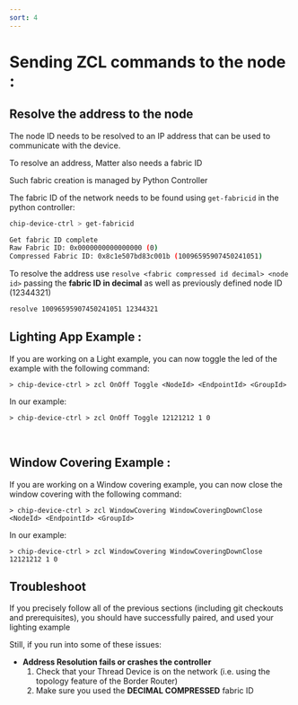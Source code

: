 ```yaml
---
sort: 4
---
```


# Sending ZCL commands to the node :

## Resolve the address to the node 

The node ID needs to be resolved to an IP address that can be used to communicate with the device. 

To resolve an address, Matter also needs a fabric ID

Such fabric creation is managed by Python Controller

The fabric ID of the network needs to be found using `get-fabricid` in the python controller:

```bash
chip-device-ctrl > get-fabricid

Get fabric ID complete
Raw Fabric ID: 0x0000000000000000 (0)
Compressed Fabric ID: 0x8c1e507bd83c001b (10096595907450241051)
```

To resolve the address use `resolve <fabric compressed id decimal> <node id>` passing the **fabric ID in decimal** as well as previously defined node ID (12344321) 

```bash
resolve 10096595907450241051 12344321
```

## Lighting App Example :
If you are working on a Light example, you can now toggle the led of the example with the following command:

```
> chip-device-ctrl > zcl OnOff Toggle <NodeId> <EndpointId> <GroupId>
```

In our example:

```
> chip-device-ctrl > zcl OnOff Toggle 12121212 1 0
```
 
## Window Covering Example :
If you are working on a Window covering example, you can now close the window covering with the following command:

```
> chip-device-ctrl > zcl WindowCovering WindowCoveringDownClose <NodeId> <EndpointId> <GroupId>
```

In our example:

```
> chip-device-ctrl > zcl WindowCovering WindowCoveringDownClose 12121212 1 0
```

## Troubleshoot
If you precisely follow all of the previous sections (including git checkouts and prerequisites), you should have successfully paired, and used your lighting example

Still, if you run into some of these issues:

* **Address Resolution fails or crashes the controller** 
  1.  Check that your Thread Device is on the network (i.e. using the topology feature of the Border Router)
  1.  Make sure you used the **DECIMAL COMPRESSED** fabric ID